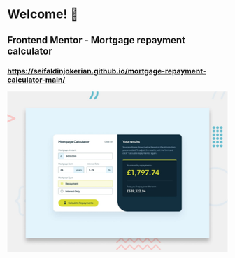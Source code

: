 # Welcome! 👋

## Frontend Mentor - Mortgage repayment calculator

### https://seifaldinjokerian.github.io/mortgage-repayment-calculator-main/

![Design preview for the Mortgage repayment calculator coding challenge](./preview.jpg)

